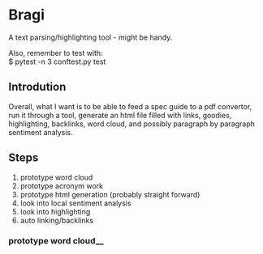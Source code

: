 # Bragi
A text parsing/highlighting tool - might be handy.  

Also, remember to test with:  
$ pytest -n 3 conftest.py test

## Introdution  
Overall, what I want is to be able to feed a spec guide to a pdf convertor, run it through
a tool, generate an html file filled with links, goodies, highlighting, backlinks, word cloud,
and possibly paragraph by paragraph sentiment analysis.  

## Steps  
1. prototype word cloud  
2. prototype acronym work  
3. prototype html generation (probably straight forward)  
4. look into local sentiment analysis  
5. look into highlighting  
6. auto linking/backlinks  

### prototype word cloud__

